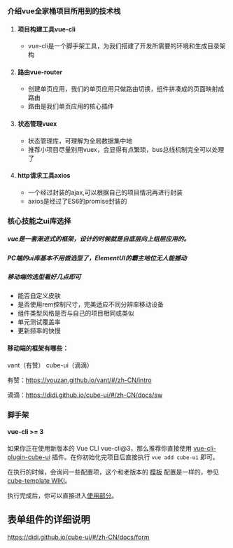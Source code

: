 ### 介绍vue全家桶项目所用到的技术栈

1. #### 项目构建工具vue-cli

   - vue-cli是一个脚手架工具，为我们搭建了开发所需要的环境和生成目录架构

2. #### 路由vue-router

   - 创建单页应用，我们的单页应用只做路由切换，组件拼凑成的页面映射成路由
   - 路由是我们单页应用的核心插件

3. #### 状态管理vuex

   - 状态管理库，可理解为全局数据集中地
   - 推荐小项目尽量别用vuex，会显得有点繁琐，bus总线机制完全可以处理了

4. #### http请求工具axios

   - 一个经过封装的ajax,可以根据自己的项目情况再进行封装
   - axios是经过了ES6的promise封装的

### 核心技能之ui库选择

##### vue是一套渐进式的框架，设计的时候就是自底层向上组层应用的。

##### PC端的ui库基本不用做选型了，ElementUI的霸主地位无人能撼动

##### 移动端的选型看好几点即可

- 能否自定义皮肤
- 是否使用rem控制尺寸，完美适应不同分辨率移动设备
- 组件类型风格是否与自己的项目相同或类似
- 单元测试覆盖率
- 更新频率的快慢

#### 移动端的框架有哪些：

vant（有赞）  cube-ui（滴滴）

有赞：https://youzan.github.io/vant/#/zh-CN/intro

滴滴：https://didi.github.io/cube-ui/#/zh-CN/docs/sw

### 脚手架

#### vue-cli >= 3

如果你正在使用新版本的 Vue CLI vue-cli@3，那么推荐你直接使用 [vue-cli-plugin-cube-ui](https://github.com/cube-ui/vue-cli-plugin-cube-ui) 插件。在你初始化完项目后直接执行 `vue add cube-ui` 即可。

在执行的时候，会询问一些配置项，这个和老版本的 [模板](https://github.com/cube-ui/cube-template) 配置是一样的，参见 [cube-template WIKI](https://github.com/cube-ui/cube-template/wiki)。

执行完成后，你可以直接进入[使用部分](https://didi.github.io/cube-ui/#cube-使用-anchor)。

## 表单组件的详细说明

https://didi.github.io/cube-ui/#/zh-CN/docs/form